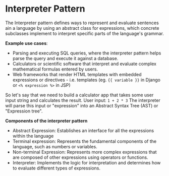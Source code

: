 # Interpreter Pattern
The Interpreter pattern defines ways to represent and evaluate sentences ain a language by using an abstract class for expressions, which concrete subclasses implement to interpret specific parts of the language's grammar.

**Example use cases**:
- Parsing and executing SQL queries, where the interpreter pattern helps parse the query and execute it against a database.
- Calculators or scientific software that interpret and evaluate complex mathematical formulas entered by users.
- Web frameworks that render HTML templates with embedded expressions or directives - i.e. templates (eg. `{{ variable }}` in Django or `<% expression %>` in JSP)

So let's say that we need to build a calculator app that takes some user input string and calculates the result. User input: `1 + 2 * 3` The interpreter will parse this input or "expression" into an Abstract Syntax Tree (AST) or "Expression tree".

**Components of the interpreter pattern**
- Abstract Expression: Establishes an interface for all the expressions within the language
- Terminal expression: Represents the fundamental components of the language, such as numbers or variables.
- Non-terminal Expression: Represents more complex expressions that are composed of other expressions using operators or functions.
- Interpreter: Implements the logic for interpretation and determines how to evaluate different types of expressions.
